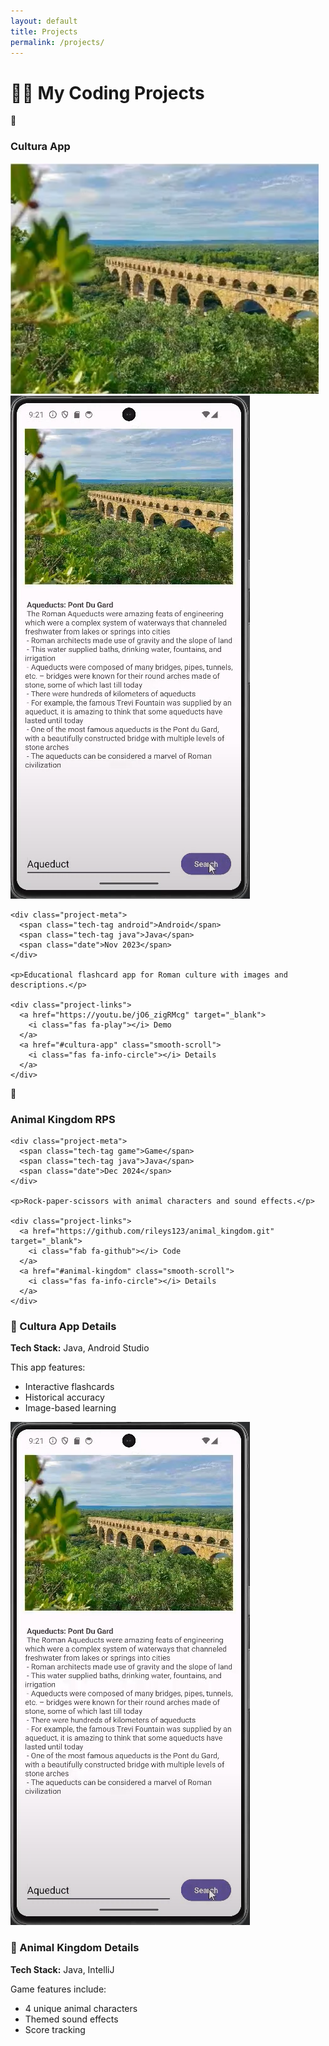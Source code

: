 ```yaml
---
layout: default
title: Projects
permalink: /projects/
---
```


# 👩‍💻 My Coding Projects

<div class="projects-grid">
  <!-- Project 1 -->
  <div class="project-card">
    <div class="project-header">
      <span class="emoji-icon">📱</span>
      <h3>Cultura App</h3>
    </div>
    
 <div class="project-screenshot-container">
    <img src="/assets/img/cultura1.png" alt="Cultura App Screenshot" loading="lazy">
    <img src="/assets/img/cultura.png" alt="Cultura App Flashcards" loading="lazy">
  </div>
    
    <div class="project-meta">
      <span class="tech-tag android">Android</span>
      <span class="tech-tag java">Java</span>
      <span class="date">Nov 2023</span>
    </div>
    
    <p>Educational flashcard app for Roman culture with images and descriptions.</p>
    
    <div class="project-links">
      <a href="https://youtu.be/jO6_zigRMcg" target="_blank">
        <i class="fas fa-play"></i> Demo
      </a>
      <a href="#cultura-app" class="smooth-scroll">
        <i class="fas fa-info-circle"></i> Details
      </a>
    </div>
  </div>

  <!-- Project 2 -->
  <div class="project-card">
    <div class="project-header">
      <span class="emoji-icon">🐯</span>
      <h3>Animal Kingdom RPS</h3>
    </div>
    
    <div class="project-meta">
      <span class="tech-tag game">Game</span>
      <span class="tech-tag java">Java</span>
      <span class="date">Dec 2024</span>
    </div>
    
    <p>Rock-paper-scissors with animal characters and sound effects.</p>
    
    <div class="project-links">
      <a href="https://github.com/rileys123/animal_kingdom.git" target="_blank">
        <i class="fab fa-github"></i> Code
      </a>
      <a href="#animal-kingdom" class="smooth-scroll">
        <i class="fas fa-info-circle"></i> Details
      </a>
    </div>
  </div>

  <!-- Project Details Sections -->
  <div id="cultura-app" class="project-details">
    <h3>📱 Cultura App Details</h3>
    <p><strong>Tech Stack:</strong> Java, Android Studio</p>
    <p>This app features:</p>
    <ul>
      <li>Interactive flashcards</li>
      <li>Historical accuracy</li>
      <li>Image-based learning</li>
    </ul>
    <img src="/assets/img/cultura.png" alt="Cultura App Screenshot" class="project-screenshot">
  </div>

  <div id="animal-kingdom" class="project-details">
    <h3>🐯 Animal Kingdom Details</h3>
    <p><strong>Tech Stack:</strong> Java, IntelliJ</p>
    <p>Game features include:</p>
    <ul>
      <li>4 unique animal characters</li>
      <li>Themed sound effects</li>
      <li>Score tracking</li>
    </ul>
  </div>
</div>
